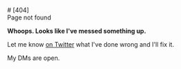 # [404]<br>Page not found

**Whoops. Looks like I've messed something up.**

Let me know [on Twitter](https://twitter.com/charles_rt) what I've done wrong and I'll fix it.

My DMs are open.
